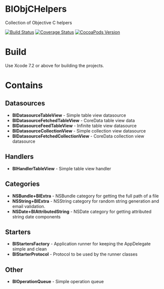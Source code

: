 BIObjCHelpers
=============

Collection of Objective C helpers

[![Build Status](https://travis-ci.org/grigaci/BIObjCHelpers.svg?branch=master)](https://travis-ci.org/grigaci/BIObjCHelpers) [![Coverage Status](https://coveralls.io/repos/grigaci/BIObjCHelpers/badge.png?branch=master)](https://coveralls.io/r/grigaci/BIObjCHelpers?branch=master) [![CocoaPods Version](https://cocoapod-badges.herokuapp.com/v/BIObjCHelpers/badge.png)](http://cocoapods.org/?q=BIObjCHelpers)

# Build
Use Xcode 7.2 or above for building the projects.

# Contains

## Datasources
* __BIDatasourceTableView__ - Simple table view datasource
* __BIDatasourceFetchedTableView__ - CoreData table view data
* __BIDatasourceFeedTableView__ - Infinite table view datasource
* __BIDatasourceCollectionView__ - Simple collection view datasource
* __BIDatasourceFetchedCollectionView__ - CoreData collection view datasource

## Handlers
* __BIHandlerTableView__ - Simple table view handler

## Categories
* __NSBundle+BIExtra__ - NSBundle category for getting the full path of a file
* __NSString+BIExtra__ - NSString category for random string generation and email validation.
* __NSDate+BIAttributedString__ - NSDate category for getting attributed string date components

## Starters
* __BIStartersFactory__ - Application runner for keeping the AppDelegate simple and clean
* __BIStarterProtocol__ - Protocol to be used by the runner classes

## Other
* __BIOperationQueue__ - Simple operation queue